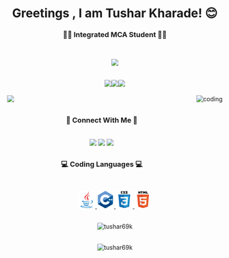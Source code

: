  <h1 align="center">Greetings , I am Tushar Kharade! 😊</h1>
    
<h3 align="center">👨‍💻 Integrated MCA Student 👨‍💻</h3>
<br>
<p align="center">
  <a href="https://github.com/Tushar69k/"><img src="https://readme-typing-svg.herokuapp.com?lines=Master+of+Computer+Application;%20IIPS+,+DAVV+,+Indore%20;CPP%20|%20HTML-CSS%20|%20Java%20|%20Cyber+Security%20;&center=true&width=550&height=40"></a>
</p>
<h2></h2>

<div align="center">
<img src='https://img.shields.io/github/followers/Tushar69k?logo=Github&style=for-the-badge'><img src="https://img.shields.io/github/stars/Tushar69k?style=for-the-badge"><a href="https://github.com/Tushar69k/"><img src="https://komarev.com/ghpvc/?username=Tushar69k&style=for-the-badge"></a>
</div><br>

<div>
 

<img  align= " left" src="https://github-readme-stats.vercel.app/api?username=Tushar69k&show_icons=true&theme=chartreuse-dark">



<img align="right"  height="180" src="https://images-wixmp-ed30a86b8c4ca887773594c2.wixmp.com/f/c83c004e-1370-4756-88e5-4071de797088/dgdq8br-09cc7ad6-a021-47a5-b0e0-917b12b0f7a7.gif?token=eyJ0eXAiOiJKV1QiLCJhbGciOiJIUzI1NiJ9.eyJzdWIiOiJ1cm46YXBwOjdlMGQxODg5ODIyNjQzNzNhNWYwZDQxNWVhMGQyNmUwIiwiaXNzIjoidXJuOmFwcDo3ZTBkMTg4OTgyMjY0MzczYTVmMGQ0MTVlYTBkMjZlMCIsIm9iaiI6W1t7InBhdGgiOiJcL2ZcL2M4M2MwMDRlLTEzNzAtNDc1Ni04OGU1LTQwNzFkZTc5NzA4OFwvZGdkcThici0wOWNjN2FkNi1hMDIxLTQ3YTUtYjBlMC05MTdiMTJiMGY3YTcuZ2lmIn1dXSwiYXVkIjpbInVybjpzZXJ2aWNlOmZpbGUuZG93bmxvYWQiXX0.tqRMtE-b2QiI2nnefNxSDMJvZCcYqFmq2ccg_Xfzqb8" alt="coding">
    

</div>

<h2></h2>





<h3 align="center">🤝 Connect With Me 🤝</h3>
<br>
<div align="center">
<a href="https://www.linkedin.com/in/tushar-kharade-2171b0299"><img src="https://img.shields.io/badge/LinkedIn-0077B5?style=for-the-badge&logo=linkedin&logoColor=white"></a>
<a href="https://www.github.com/Tushar69k/"><img src="https://img.shields.io/badge/GitHub-100000?style=for-the-badge&logo=github&logoColor=white"></a>
<a href="mailto:tushlappy@gmail.com"><img src="https://img.shields.io/badge/Gmail-D14836?style=for-the-badge&logo=gmail&logoColor=white"></a>
</div>
<h2></h2>
<h3 align="center">💻 Coding Languages 💻</h3>
<br>
<p align="center"> <a href="https://www.java.com" target="_blank" rel="noreferrer"> <img src="https://raw.githubusercontent.com/devicons/devicon/master/icons/java/java-original.svg" alt="java" width="40" height="40"/> </a>  <a href="https://www.w3schools.com/cpp/" target="_blank" rel="noreferrer"> <img src="https://raw.githubusercontent.com/devicons/devicon/master/icons/cplusplus/cplusplus-original.svg" alt="cplusplus" width="40" height="40"> </a> <a href="https://www.w3schools.com/css/" target="_blank" rel="noreferrer"> <img src="https://raw.githubusercontent.com/devicons/devicon/master/icons/css3/css3-original-wordmark.svg" alt="css3" width="40" height="40"/> </a> <a href="https://www.w3.org/html/" target="_blank" rel="noreferrer"> <img src="https://raw.githubusercontent.com/devicons/devicon/master/icons/html5/html5-original-wordmark.svg" alt="html5" width="40" height="40"/> </a>  </p>
<h2></h2>




<p align = " center "><img align="center" src="https://github-readme-stats.vercel.app/api/top-langs?username=Tushar69k&show_icons=true&locale=en&layout=compact" alt="tushar69k" /></p>


<h2></h2>
<p align = " center "><img align="center" src="https://github-readme-streak-stats.herokuapp.com/?user=tushar69k&" alt="tushar69k" /></p>
